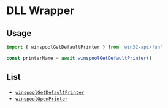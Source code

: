 # DLL Wrapper 

## Usage

```ts
import { winspoolGetDefaultPrinter } from 'win32-api/fun'

const printerName = await winspoolGetDefaultPrinter()
```

## List

- [`winspoolGetDefaultPrinter`](./src/lib/winspool/api.ts)
- [`winspoolOpenPrinter`](./src/lib/winspool/api.ts)

